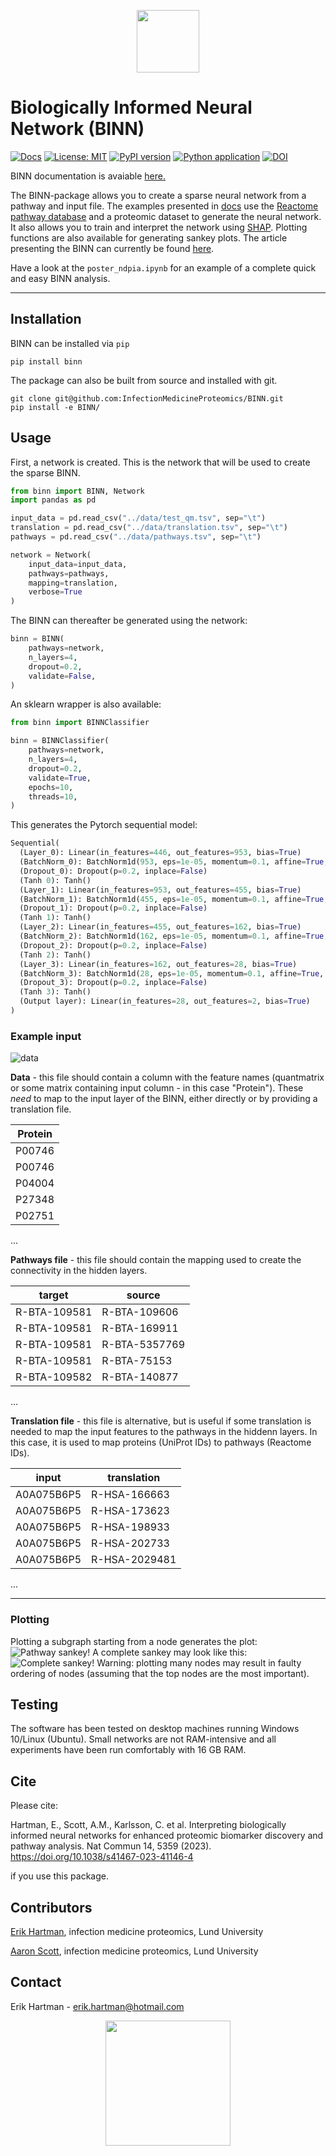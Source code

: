 <p align="center">
    <img src="docs/img/logo.png", width="100" />
<p>

# Biologically Informed Neural Network (BINN)

[![Docs](https://github.com/InfectionMedicineProteomics/BINN/actions/workflows/pages/pages-build-deployment/badge.svg)](https://github.com/InfectionMedicineProteomics/BINN/actions/workflows/pages/pages-build-deployment)
[![License: MIT](https://img.shields.io/badge/License-MIT-yellow.svg)](https://opensource.org/licenses/MIT)
[![PyPI version](https://badge.fury.io/py/binn.svg)](https://badge.fury.io/py/binn)
[![Python application](https://github.com/InfectionMedicineProteomics/BINN/actions/workflows/python-app.yml/badge.svg)](https://github.com/InfectionMedicineProteomics/BINN/actions/workflows/python-app.yml)
[![DOI](https://zenodo.org/badge/535627233.svg)](https://zenodo.org/badge/latestdoi/535627233)

BINN documentation is avaiable [here.](https://infectionmedicineproteomics.github.io/BINN/)

The BINN-package allows you to create a sparse neural network from a pathway and input file. The examples presented in [docs](<(https://infectionmedicineproteomics.github.io/BINN/)>) use the [Reactome pathway database](https://reactome.org/) and a proteomic dataset to generate the neural network. It also allows you to train and interpret the network using [SHAP](https://github.com/slundberg/shap). Plotting functions are also available for generating sankey plots. The article presenting the BINN can currently be found [here](https://doi.org/10.1038/s41467-023-41146-4).

Have a look at the ```poster_ndpia.ipynb``` for an example of a complete quick and easy BINN analysis.

---

## Installation

BINN can be installed via `pip`

```
pip install binn
```

The package can also be built from source and installed with git.

```
git clone git@github.com:InfectionMedicineProteomics/BINN.git
pip install -e BINN/
```

## Usage

First, a network is created. This is the network that will be used to create the sparse BINN.

```py
from binn import BINN, Network
import pandas as pd

input_data = pd.read_csv("../data/test_qm.tsv", sep="\t")
translation = pd.read_csv("../data/translation.tsv", sep="\t")
pathways = pd.read_csv("../data/pathways.tsv", sep="\t")

network = Network(
    input_data=input_data,
    pathways=pathways,
    mapping=translation,
    verbose=True
)
```

The BINN can thereafter be generated using the network:

```py
binn = BINN(
    pathways=network,
    n_layers=4,
    dropout=0.2,
    validate=False,
)
```

An sklearn wrapper is also available:

```py
from binn import BINNClassifier

binn = BINNClassifier(
    pathways=network,
    n_layers=4,
    dropout=0.2,
    validate=True,
    epochs=10,
    threads=10,
)
```

This generates the Pytorch sequential model:

```py
Sequential(
  (Layer_0): Linear(in_features=446, out_features=953, bias=True)
  (BatchNorm_0): BatchNorm1d(953, eps=1e-05, momentum=0.1, affine=True, track_running_stats=True)
  (Dropout_0): Dropout(p=0.2, inplace=False)
  (Tanh 0): Tanh()
  (Layer_1): Linear(in_features=953, out_features=455, bias=True)
  (BatchNorm_1): BatchNorm1d(455, eps=1e-05, momentum=0.1, affine=True, track_running_stats=True)
  (Dropout_1): Dropout(p=0.2, inplace=False)
  (Tanh 1): Tanh()
  (Layer_2): Linear(in_features=455, out_features=162, bias=True)
  (BatchNorm_2): BatchNorm1d(162, eps=1e-05, momentum=0.1, affine=True, track_running_stats=True)
  (Dropout_2): Dropout(p=0.2, inplace=False)
  (Tanh 2): Tanh()
  (Layer_3): Linear(in_features=162, out_features=28, bias=True)
  (BatchNorm_3): BatchNorm1d(28, eps=1e-05, momentum=0.1, affine=True, track_running_stats=True)
  (Dropout_3): Dropout(p=0.2, inplace=False)
  (Tanh 3): Tanh()
  (Output layer): Linear(in_features=28, out_features=2, bias=True)
)
```

### Example input

![data](docs/img/data_explanation.png)

**Data** - this file should contain a column with the feature names (quantmatrix or some matrix containing input column - in this case "Protein"). These *need* to map to the input layer of the BINN, either directly or by providing a translation file. 

| Protein |
| ------- |
| P00746  |
| P00746  |
| P04004  |
| P27348  |
| P02751  |
...

**Pathways file** - this file should contain the mapping used to create the connectivity in the hidden layers.

| target       | source        |
| ------------ | ------------- |
| R-BTA-109581 | R-BTA-109606  |
| R-BTA-109581 | R-BTA-169911  |
| R-BTA-109581 | R-BTA-5357769 |
| R-BTA-109581 | R-BTA-75153   |
| R-BTA-109582 | R-BTA-140877  |
...

**Translation file** - this file is alternative, but is useful if some translation is needed to map the input features to the pathways in the hiddenn layers. In this case, it is used to map proteins (UniProt IDs) to pathways (Reactome IDs).

| input | translation  |
| ------------------- | -------------------------- |
| A0A075B6P5          | R-HSA-166663               |
| A0A075B6P5          | R-HSA-173623               |
| A0A075B6P5          | R-HSA-198933               |
| A0A075B6P5          | R-HSA-202733               |
| A0A075B6P5          | R-HSA-2029481              |
...

---

### Plotting

Plotting a subgraph starting from a node generates the plot:
![Pathway sankey!](docs/img/subgraph_sankey.png "Pathway sankey")
A complete sankey may look like this:
![Complete sankey!](docs/img/complete_sankey.png "Complete sankey")
Warning: plotting many nodes may result in faulty ordering of nodes (assuming that the top nodes are the most important).

## Testing

The software has been tested on desktop machines running Windows 10/Linux (Ubuntu). Small networks are not RAM-intensive and all experiments have been run comfortably with 16 GB RAM.

## Cite 
Please cite: 

Hartman, E., Scott, A.M., Karlsson, C. et al. Interpreting biologically informed neural networks for enhanced proteomic biomarker discovery and pathway analysis. Nat Commun 14, 5359 (2023). https://doi.org/10.1038/s41467-023-41146-4

if you use this package.
## Contributors

[Erik Hartman](https://orcid.org/0000-0001-9997-2405), infection medicine proteomics, Lund University

[Aaron Scott](https://orcid.org/0000-0002-2391-6914), infection medicine proteomics, Lund University

## Contact

Erik Hartman - erik.hartman@hotmail.com

<p align="center">
    <img src="docs/img/imp_logo.png", width="200" />
<p>
